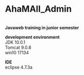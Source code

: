 # AhaMAll_Admin
<br>**Javaweb training in junior semester**

**development environment**
<br>JDK 10.0.1
<br>Tomcat 9.0.8
<br>win10 17134

**IDE**
<br>eclipse 4.7.3a
